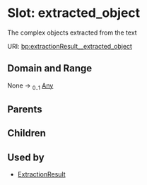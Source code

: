 
# Slot: extracted_object


The complex objects extracted from the text

URI: [bp:extractionResult__extracted_object](http://w3id.org/ontogpt/metabolic-process-templateextractionResult__extracted_object)


## Domain and Range

None &#8594;  <sub>0..1</sub> [Any](Any.md)

## Parents


## Children


## Used by

 * [ExtractionResult](ExtractionResult.md)
